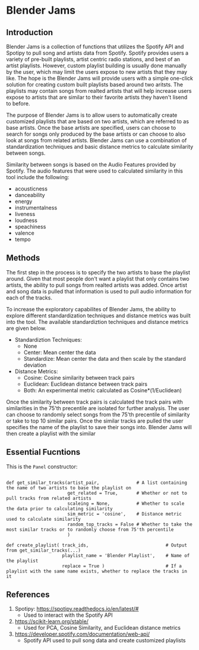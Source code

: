 # Blender Jams

<h2> Introduction </h2>

Blender Jams is a collection of functions that utilizes the Spotify API and Spotipy to pull song and artists data from Spotify. Spotify provides users a variety of pre-built playlists, artist centric radio stations, and best of an artist playlists. However, custom playlist building is usually done manually by the user, which may limit the users expose to new artists that they may like. The hope is the Blender Jams will provide users with a simple one-click solution for creating custom built playlists based around two aritsts. The playlists may contain songs from realted artists that will help increase users expose to artists that are similar to their favorite artists they haven't lisend to before. 

The purpose of Blender Jams is to allow users to automatically create customized playlists that are based on two artists, which are referred to as base artists. Once the base artists are specified, users can choose to search for songs only produced by the base artists or can choose to also look at songs from related artists. Blender Jams can use a combination of standardization techniques and basic distance metrics to calculate similarity between songs.

Similarity between songs is based on the Audio Features provided by Spotify. The audio features that were used to calculated similarity in this tool include the following: 

- acousticness
- danceability
- energy
- instrumentalness
- liveness
- loudness
- speachiness
- valence
- tempo

<h2> Methods </h1> 

The first step in the process is to specify the two artists to base the playlist around. Given that most people don't want a playlist that only contains two artists, the ability to pull songs from realted artists was added. Once artist and song data is pulled that information is used to pull audio information for each of the tracks. 

To increase the exploratory capabilites of Blender Jams, the ability to explore different standardization techniques and distance metrics was built into the tool. The available standardiztion techniques and distance metrics are given below. 

- Standardiztion Techniques:
     - None
     - Center: Mean center the data
     - Standardize: Mean center the data and then scale by the standard deviation
- Distance Metrics:
     - Cosine: Cosine similarity between track pairs
     - Euclidean: Euclidean distance between track pairs
     - Both: An experimental metric calculated as Cosine*(1/Euclidean)
     
Once the similarity between track pairs is calculated the track pairs with similarities in the 75'th precentile are isolated for further analysis. The user can choose to randomly select songs from the 75'th precentile of similarity or take to top 10 similar pairs. Once the similar tracks are pulled the user specifies the name of the playlist to save their songs into. Blender Jams will then create a playlist with the similar 

<h2> Essential Fucntions </h2>

<p>This is the <code>Panel</code> constructor:</p>

<pre><code>
def get_similar_tracks(artist_pair,              # A list containing the name of two artists to base the playlist on
                       get_related = True,       # Whether or not to pull tracks from related artists 
                       scaleing = None,          # Whether to scale the data prior to calculating similarity
                       sim_metric = 'cosine',    # Distance metric used to calculate similarity
                       random_top_tracks = False # Whether to take the most similar tracks or to randomly choose from 75'th percentile
                       )

def create_playlist( track_ids,                             # Output from get_similar_tracks(...)
                     playlist_name = 'Blender Playlist',    # Name of the playlist
                     replace = True )                       # If a playlist with the same name exists, whether to replace the tracks in it
</code></pre>

<h2> References </h1>

1. Spotipy: https://spotipy.readthedocs.io/en/latest/# 
     - Used to interact with the Spotify API
2. https://scikit-learn.org/stable/
     - Used for PCA, Cosine Similarity, and Euclidean distance metrics
3. https://developer.spotify.com/documentation/web-api/
     - Spotify API used to pull song data and create customized playlists


